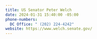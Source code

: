 ```yaml
---
title: US Senator Peter Welch
date: 2024-01-31 15:40:00 -05:00
phone-numbers:
  DC Office: " (202) 224-4242"
website: https://www.welch.senate.gov/
---
```


